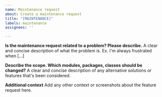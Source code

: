 ```yaml
---
name: Maintenance request
about: Create a maintenance request
title: "[MAINTENANCE]"
labels: maintenance
assignees: ''

---
```


**Is the maintenance request related to a problem? Please describe.**
A clear and concise description of what the problem is. Ex. I'm always frustrated when [...]

**Describe the scope. Which modules, packages, classes should be changed?**
A clear and concise description of any alternative solutions or features that's been considered.

**Additional context**
Add any other context or screenshots about the feature request here.
